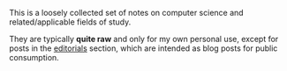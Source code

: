 This is a loosely collected set of notes on computer science and
related/applicable fields of study.

They are typically **quite raw** and only for my own personal use, except for
posts in the [editorials](./editorials.md) section, which are intended as blog
posts for public consumption.
